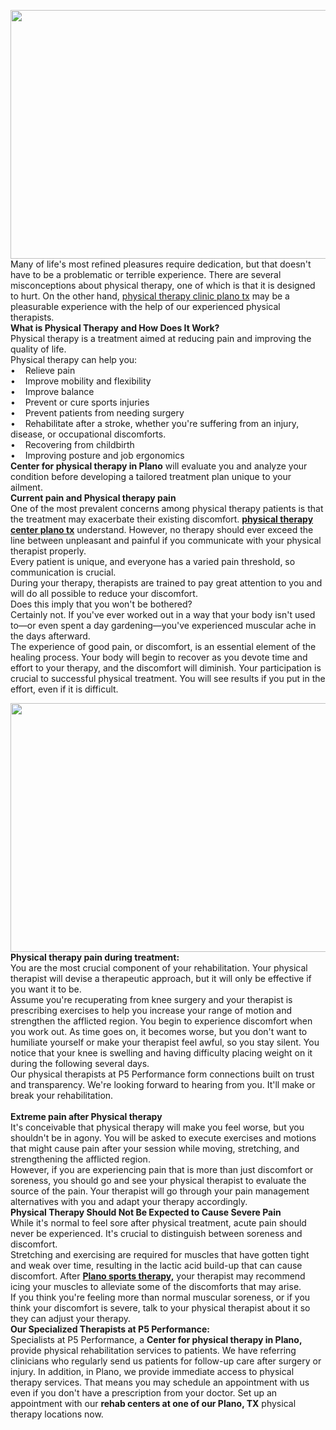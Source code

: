 <p><a href="https://p5perform.com/wp-content/uploads/2021/10/PR-005-1.jpg" target="_self"><img alt="" src="https://p5perform.com/wp-content/uploads/2021/10/PR-005-1.jpg" style="width: 706px; height: 398px;" /></a><br />
Many of life&#39;s most refined pleasures require dedication, but that doesn&#39;t have to be a problematic or terrible experience. There are several misconceptions about physical therapy, one of which is that it is designed to hurt. On the other hand, <a href="http://physical therapy clinic plano tx">physical therapy clinic plano tx</a> may be a pleasurable experience with the help of our experienced physical therapists.<br />
<strong>What is Physical Therapy and How Does It Work?</strong><br />
Physical therapy is a treatment aimed at reducing pain and improving the quality of life.<br />
Physical therapy can help you:<br />
&bull;&nbsp;&nbsp; &nbsp;Relieve pain<br />
&bull;&nbsp;&nbsp; &nbsp;Improve mobility and flexibility<br />
&bull;&nbsp;&nbsp; &nbsp;Improve balance<br />
&bull;&nbsp;&nbsp; &nbsp;Prevent or cure sports injuries<br />
&bull;&nbsp;&nbsp; &nbsp;Prevent patients from needing surgery<br />
&bull;&nbsp;&nbsp; &nbsp;Rehabilitate after a stroke, whether you&#39;re suffering from an injury, disease, or occupational discomforts.<br />
&bull;&nbsp;&nbsp; &nbsp;Recovering from childbirth<br />
&bull;&nbsp;&nbsp; &nbsp;Improving posture and job ergonomics<br />
<strong>Center for physical therapy in Plano</strong> will evaluate you and analyze your condition before developing a tailored treatment plan unique to your ailment.<br />
<strong>Current pain and Physical therapy pain</strong><br />
One of the most prevalent concerns among physical therapy patients is that the treatment may exacerbate their existing discomfort.
<a href="https://p5perform.com/services/physical-rehab/"><strong>physical therapy center plano tx</strong></a> understand. However, no therapy should ever exceed the line between unpleasant and painful if you communicate with your physical therapist properly.<br />
Every patient is unique, and everyone has a varied pain threshold, so communication is crucial.<br />
During your therapy, therapists are trained to pay great attention to you and will do all possible to reduce your discomfort.<br />
Does this imply that you won&#39;t be bothered?<br />
Certainly not. If you&#39;ve ever worked out in a way that your body isn&#39;t used to&mdash;or even spent a day gardening&mdash;you&#39;ve experienced muscular ache in the days afterward.<br />
The experience of good pain, or discomfort, is an essential element of the healing process. Your body will begin to recover as you devote time and effort to your therapy, and the discomfort will diminish. Your participation is crucial to successful physical treatment. You will see results if you put in the effort, even if it is difficult.</p>

<p><img alt="" src="https://p5perform.com/wp-content/uploads/2021/10/p5featured-min-2048x1396-1.jpg" style="width: 584px; height: 398px;" /><br />
<strong>Physical therapy pain during treatment:</strong><br />
You are the most crucial component of your rehabilitation. Your physical therapist will devise a therapeutic approach, but it will only be effective if you want it to be.<br />
Assume you&#39;re recuperating from knee surgery and your therapist is prescribing exercises to help you increase your range of motion and strengthen the afflicted region. You begin to experience discomfort when you work out. As time goes on, it becomes worse, but you don&#39;t want to humiliate yourself or make your therapist feel awful, so you stay silent. You notice that your knee is swelling and having difficulty placing weight on it during the following several days.<br />
Our physical therapists at P5 Performance form connections built on trust and transparency. We&#39;re looking forward to hearing from you. It&#39;ll make or break your rehabilitation.<br />
&nbsp;<br />
<strong>Extreme pain after Physical therapy</strong><br />
It&#39;s conceivable that physical therapy will make you feel worse, but you shouldn&#39;t be in agony. You will be asked to execute exercises and motions that might cause pain after your session while moving, stretching, and strengthening the afflicted region.&nbsp;<br />
However, if you are experiencing pain that is more than just discomfort or soreness, you should go and see your physical therapist to evaluate the source of the pain. Your therapist will go through your pain management alternatives with you and adapt your therapy accordingly.<br />
<strong>Physical Therapy Should Not Be Expected to Cause Severe Pain</strong><br />
While it&#39;s normal to feel sore after physical treatment, acute pain should never be experienced. It&#39;s crucial to distinguish between soreness and discomfort.<br />
Stretching and exercising are required for muscles that have gotten tight and weak over time, resulting in the lactic acid build-up that can cause discomfort. After <a href="https://ko-fi.com/post/Best-Physical-Therapist-Clinic-Plano-tx-P5perform-B0B8ALB1Z"><strong>Plano sports therapy,</strong></a> your therapist may recommend icing your muscles to alleviate some of the discomforts that may arise.<br />
If you think you&#39;re feeling more than normal muscular soreness, or if you think your discomfort is severe, talk to your physical therapist about it so they can adjust your therapy.<br />
<strong>Our Specialized Therapists at P5 Performance:</strong><br />
Specialists at P5 Performance, a <strong>Center for physical therapy in Plano,</strong> provide physical rehabilitation services to patients. We have referring clinicians who regularly send us patients for follow-up care after surgery or injury. In addition, in Plano, we provide immediate access to physical therapy services. That means you may schedule an appointment with us even if you don&#39;t have a prescription from your doctor. Set up an appointment with our <strong>rehab centers at one of our Plano, TX</strong> physical therapy locations now.</p>
